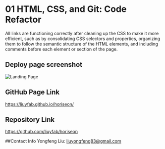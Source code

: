 # 01 HTML, CSS, and Git: Code Refactor
All links are functioning correctly after cleaning up the CSS to make it more efficient, such as by consolidating CSS selectors and properties, organizing them to follow the semantic structure of the HTML elements, and including comments before each element or section of the page.

## Deploy page screenshot
![Landing Page](https://github.com/liuyfab/horiseon/blob/main/assets/images/Screenshot.png?raw=true)

## GitHub Page Link
https://liuyfab.github.io/horiseon/

## Repository Link
https://github.com/liuyfab/horiseon

##Contact Info
Yongfeng Liu: liuyongfeng83@gmail.com






